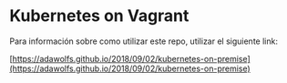 # Kubernetes on Vagrant

Para información sobre como utilizar este repo, utilizar el siguiente link:

[https://adawolfs.github.io/2018/09/02/kubernetes-on-premise](https://adawolfs.github.io/2018/09/02/kubernetes-on-premise)